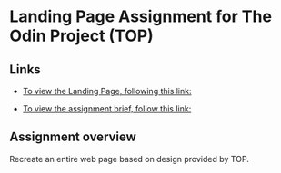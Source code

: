 # Landing Page Assignment for The Odin Project (TOP)

## Links
- [To view the Landing Page, following this link:](https://htmlpreview.github.io/?https://github.com/philpell/landing-page/blob/main/index.html)

- [To view the assignment brief, follow this link:](https://www.theodinproject.com/paths/foundations/courses/foundations/lessons/landing-page)

## Assignment overview
Recreate an entire web page based on design provided by TOP. 
